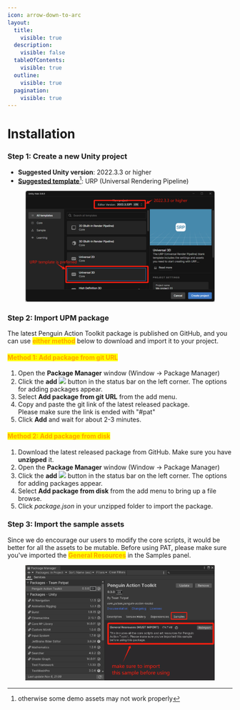 ```yaml
---
icon: arrow-down-to-arc
layout:
  title:
    visible: true
  description:
    visible: false
  tableOfContents:
    visible: true
  outline:
    visible: true
  pagination:
    visible: true
---
```


# Installation

### Step 1: Create a new Unity project

* **Suggested Unity version**: 2022.3.3 or higher
* [**Suggested template**](#user-content-fn-1)[^1]: URP (Universal Rendering Pipeline)

<figure><img src="../.gitbook/assets/1730945956416.png" alt=""><figcaption></figcaption></figure>

### Step 2: Import UPM package

The latest Penguin Action Toolkit package is published on GitHub, and you can use <mark style="color:orange;">**either method**</mark> below to download and import it to your project.

#### <mark style="color:orange;">Method 1: Add package from git URL</mark>

1. Open the **Package Manager** window (Window -> Package Manager)
2. Click the **add** ![](https://docs.unity3d.com/2022.3/Documentation/uploads/Main/iconAdd.png) button in the status bar on the left corner. The options for adding packages appear.
3. Select **Add package from git URL** from the add menu.
4. Copy and paste the git link of the latest released package. \
   Please make sure the link is ended with "#pat"
5. Click **Add** and wait for about 2-3 minutes.&#x20;

#### <mark style="color:orange;">Method 2: Add package from disk</mark>

1. Download the latest released package from GitHub. Make sure you have **unzipped** it.
2. Open the **Package Manager** window (Window -> Package Manager)
3. Click the **add** ![](https://docs.unity3d.com/2022.3/Documentation/uploads/Main/iconAdd.png) button in the status bar on the left corner. The options for adding packages appear.
4. Select **Add package from disk** from the add menu to bring up a file browse.&#x20;
5. Click _package.json_ in your unzipped folder to import the package.&#x20;

### Step 3: Import the sample assets

Since we do encourage our users to modify the core scripts, it would be better for all the assets to be mutable. Before using PAT, please make sure you've imported the <mark style="color:orange;">**General Resources**</mark> in the Samples panel.&#x20;

<figure><img src="../.gitbook/assets/image (70).png" alt=""><figcaption></figcaption></figure>





[^1]: otherwise some demo assets may not work properly

